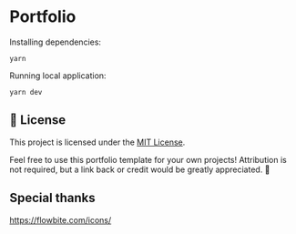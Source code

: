 # Portfolio

Installing dependencies:

```
yarn
```

Running local application:

```
yarn dev
```

## 📄 License

This project is licensed under the [MIT License](./LICENSE).

Feel free to use this portfolio template for your own projects! Attribution is not required, but a link back or credit would be greatly appreciated. 🚀

## Special thanks

https://flowbite.com/icons/
